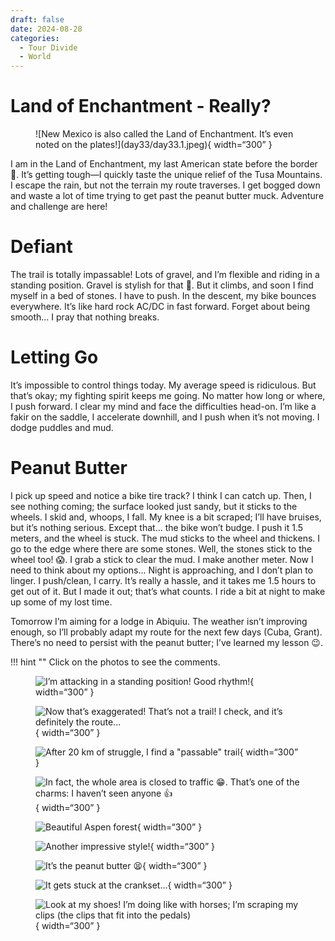 ```yaml
---
draft: false 
date: 2024-08-28
categories:
  - Tour Divide
  - World
---
```


# Land of Enchantment - Really?

<figure markdown>
![New Mexico is also called the Land of Enchantment. It’s even noted on the plates!](day33/day33.1.jpeg){ width=“300” }
</figure>

I am in the Land of Enchantment, my last American state before the border 💪. It’s getting tough—I quickly taste the unique relief of the Tusa Mountains. I escape the rain, but not the terrain my route traverses. I get bogged down and waste a lot of time trying to get past the peanut butter muck. Adventure and challenge are here!

<!-- more -->

# Defiant

The trail is totally impassable! Lots of gravel, and I’m flexible and riding in a standing position. Gravel is stylish for that 🕺. But it climbs, and soon I find myself in a bed of stones. I have to push. In the descent, my bike bounces everywhere. It’s like hard rock AC/DC in fast forward. Forget about being smooth... I pray that nothing breaks.

# Letting Go

It’s impossible to control things today. My average speed is ridiculous. But that’s okay; my fighting spirit keeps me going. No matter how long or where, I push forward. I clear my mind and face the difficulties head-on. I’m like a fakir on the saddle, I accelerate downhill, and I push when it’s not moving. I dodge puddles and mud.

# Peanut Butter

I pick up speed and notice a bike tire track? I think I can catch up. Then, I see nothing coming; the surface looked just sandy, but it sticks to the wheels. I skid and, whoops, I fall. My knee is a bit scraped; I’ll have bruises, but it’s nothing serious. Except that... the bike won’t budge. I push it 1.5 meters, and the wheel is stuck. The mud sticks to the wheel and thickens. I go to the edge where there are some stones. Well, the stones stick to the wheel too! 😱. I grab a stick to clear the mud. I make another meter. Now I need to think about my options... Night is approaching, and I don’t plan to linger. I push/clean, I carry. It’s really a hassle, and it takes me 1.5 hours to get out of it. But I made it out; that’s what counts. I ride a bit at night to make up some of my lost time.

Tomorrow I’m aiming for a lodge in Abiquiu. The weather isn’t improving enough, so I’ll probably adapt my route for the next few days (Cuba, Grant). There’s no need to persist with the peanut butter; I’ve learned my lesson 😉.

!!! hint ""
    Click on the photos to see the comments.

<figure markdown>

![I’m attacking in a standing position! Good rhythm!](day33/day33.2.jpeg){ width=“300” }

![Now that’s exaggerated! That’s not a trail! I check, and it’s definitely the route...](day33/day33.3.jpeg){ width=“300” }

![After 20 km of struggle, I find a "passable" trail](day33/day33.4.jpeg){ width=“300” }

![In fact, the whole area is closed to traffic 😁. That’s one of the charms: I haven’t seen anyone 👍](day33/day33.5.jpeg){ width=“300” }

![Beautiful Aspen forest](day33/day33.6.jpeg){ width=“300” }

![Another impressive style!](day33/day33.7.jpeg){ width=“300” }

![It’s the peanut butter 😫](day33/day33.8.jpeg){ width=“300” }

![It gets stuck at the crankset...](day33/day33.9.jpeg){ width=“300” }

![Look at my shoes! I’m doing like with horses; I’m scraping my clips (the clips that fit into the pedals)](day33/day33.10.jpeg){ width=“300” }

</figure>
